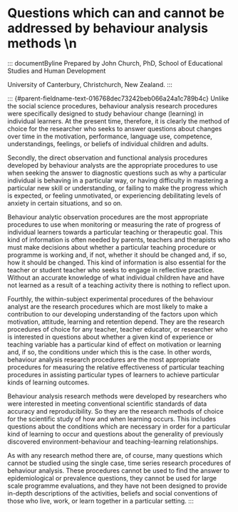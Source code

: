 # Questions which can and cannot be addressed by behaviour analysis methods \n

::: documentByline
Prepared by John Church, PhD, School of Educational Studies and Human
Development

University of Canterbury, Christchurch, New Zealand.
:::

::: {#parent-fieldname-text-016768dec73242beb066a24a1c789b4c}
Unlike the social science procedures, behaviour analysis research
procedures were specifically designed to study behaviour change
(learning) in individual learners. At the present time, therefore, it is
clearly the method of choice for the researcher who seeks to answer
questions about changes over time in the motivation, performance,
language use, competence, understandings, feelings, or beliefs of
individual children and adults.

Secondly, the direct observation and functional analysis procedures
developed by behaviour analysts are the appropriate procedures to use
when seeking the answer to diagnostic questions such as why a particular
individual is behaving in a particular way, or having difficulty in
mastering a particular new skill or understanding, or failing to make
the progress which is expected, or feeling unmotivated, or experiencing
debilitating levels of anxiety in certain situations, and so on.

Behaviour analytic observation procedures are the most appropriate
procedures to use when monitoring or measuring the rate of progress of
individual learners towards a particular teaching or therapeutic goal.
This kind of information is often needed by parents, teachers and
therapists who must make decisions about whether a particular teaching
procedure or programme is working and, if not, whether it should be
changed and, if so, how it should be changed. This kind of information
is also essential for the teacher or student teacher who seeks to engage
in reflective practice. Without an accurate knowledge of what individual
children have and have not learned as a result of a teaching activity
there is nothing to reflect upon.

Fourthly, the within-subject experimental procedures of the behaviour
analyst are the research procedures which are most likely to make a
contribution to our developing understanding of the factors upon which
motivation, attitude, learning and retention depend. They are the
research procedures of choice for any teacher, teacher educator, or
researcher who is interested in questions about whether a given kind of
experience or teaching variable has a particular kind of effect on
motivation or learning and, if so, the conditions under which this is
the case. In other words, behaviour analysis research procedures are the
most appropriate procedures for measuring the relative effectiveness of
particular teaching procedures in assisting particular types of learners
to achieve particular kinds of learning outcomes.

Behaviour analysis research methods were developed by researchers who
were interested in meeting conventional scientific standards of data
accuracy and reproducibility. So they are the research methods of choice
for the scientific study of how and when learning occurs. This includes
questions about the conditions which are necessary in order for a
particular kind of learning to occur and questions about the generality
of previously discovered environment-behaviour and teaching-learning
relationships.

As with any research method there are, of course, many questions which
cannot be studied using the single case, time series research procedures
of behaviour analysis. These procedures cannot be used to find the
answer to epidemiological or prevalence questions, they cannot be used
for large scale programme evaluations, and they have not been designed
to provide in-depth descriptions of the activities, beliefs and social
conventions of those who live, work, or learn together in a particular
setting.
:::
